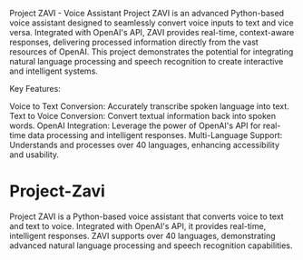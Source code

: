 Project ZAVI - Voice Assistant
Project ZAVI is an advanced Python-based voice assistant designed to seamlessly convert voice inputs to text and vice versa. Integrated with OpenAI's API, ZAVI provides real-time, context-aware responses, delivering processed information directly from the vast resources of OpenAI. This project demonstrates the potential for integrating natural language processing and speech recognition to create interactive and intelligent systems.

Key Features:

Voice to Text Conversion: Accurately transcribe spoken language into text.
Text to Voice Conversion: Convert textual information back into spoken words.
OpenAI Integration: Leverage the power of OpenAI's API for real-time data processing and intelligent responses.
Multi-Language Support: Understands and processes over 40 languages, enhancing accessibility and usability.
# Project-Zavi
Project ZAVI is a Python-based voice assistant that converts voice to text and text to voice. Integrated with OpenAI's API, it provides real-time, intelligent responses. ZAVI supports over 40 languages, demonstrating advanced natural language processing and speech recognition capabilities.

